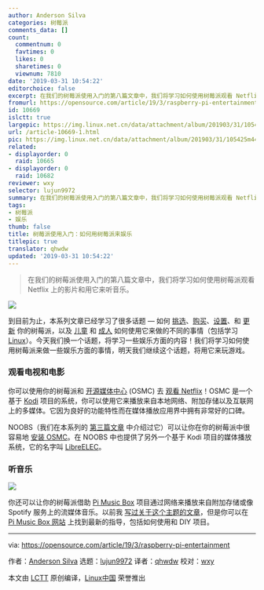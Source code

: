 ```yaml
---
author: Anderson Silva
categories: 树莓派
comments_data: []
count:
  commentnum: 0
  favtimes: 0
  likes: 0
  sharetimes: 0
  viewnum: 7810
date: '2019-03-31 10:54:22'
editorchoice: false
excerpt: 在我们的树莓派使用入门的第八篇文章中，我们将学习如何使用树莓派观看 Netflix 上的影片和用它来听音乐。
fromurl: https://opensource.com/article/19/3/raspberry-pi-entertainment
id: 10669
islctt: true
largepic: https://img.linux.net.cn/data/attachment/album/201903/31/105425m44fch5dc3gc4727.png
url: /article-10669-1.html
pic: https://img.linux.net.cn/data/attachment/album/201903/31/105425m44fch5dc3gc4727.png.thumb.jpg
related:
- displayorder: 0
  raid: 10665
- displayorder: 0
  raid: 10682
reviewer: wxy
selector: lujun9972
summary: 在我们的树莓派使用入门的第八篇文章中，我们将学习如何使用树莓派观看 Netflix 上的影片和用它来听音乐。
tags:
- 树莓派
- 娱乐
thumb: false
title: 树莓派使用入门：如何用树莓派来娱乐
titlepic: true
translator: qhwdw
updated: '2019-03-31 10:54:22'
---
```



> 
> 在我们的树莓派使用入门的第八篇文章中，我们将学习如何使用树莓派观看 Netflix 上的影片和用它来听音乐。
> 
> 
> 


![](/data/attachment/album/201903/31/105425m44fch5dc3gc4727.png)


到目前为止，本系列文章已经学习了很多话题 — 如何 [挑选](/article-10611-1.html)、[购买](/article-10615-1.html)、[设置](/article-10644-1.html)、和 [更新](/article-10665-1.html) 你的树莓派，以及 [儿童](/article-10653-1.html) 和 [成人](/article-10661-1.html) 如何使用它来做的不同的事情（包括学习 [Linux](/article-10645-1.html)）。今天我们换一个话题，将学习一些娱乐方面的内容！我们将学习如何使用树莓派来做一些娱乐方面的事情，明天我们继续这个话题，将用它来玩游戏。


### 观看电视和电影


你可以使用你的树莓派和 [开源媒体中心](https://osmc.tv/) (OSMC) 去 [观看 Netflix](https://www.dailydot.com/upstream/netflix-raspberry-pi/)！OSMC 是一个基于 [Kodi](http://kodi.tv/) 项目的系统，你可以使用它来播放来自本地网络、附加存储以及互联网上的多媒体。它因为良好的功能特性而在媒体播放应用界中拥有非常好的口碑。


NOOBS（我们在本系列的 [第三篇文章](/article-10644-1.html) 中介绍过它）可以让你在你的树莓派中很容易地 [安装 OSMC](https://www.raspberrypi.org/documentation/usage/kodi/)。在 NOOBS 中也提供了另外一个基于 Kodi 项目的媒体播放系统，它的名字叫 [LibreELEC](https://libreelec.tv/)。


### 听音乐


![](/data/attachment/album/201903/31/105425wgg4ss3vss3pvg3h.png)


你还可以让你的树莓派借助 [Pi Music Box](https://github.com/pimusicbox/pimusicbox/tree/master) 项目通过网络来播放来自附加存储或像 Spotify 服务上的流媒体音乐。以前我 [写过关于这个主题的文章](https://opensource.com/life/15/3/pi-musicbox-guide)，但是你可以在 [Pi Music Box 网站](https://www.pimusicbox.com/) 上找到最新的指导，包括如何使用和 DIY 项目。




---


via: <https://opensource.com/article/19/3/raspberry-pi-entertainment>


作者：[Anderson Silva](https://opensource.com/users/ansilva) 选题：[lujun9972](https://github.com/lujun9972) 译者：[qhwdw](https://github.com/qhwdw) 校对：[wxy](https://github.com/wxy)


本文由 [LCTT](https://github.com/LCTT/TranslateProject) 原创编译，[Linux中国](https://linux.cn/) 荣誉推出